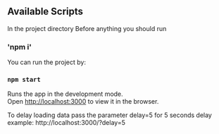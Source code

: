 ## Available Scripts


In the project directory
Before anything you should run 
### 'npm i'
You can run the project by:
### `npm start`

Runs the app in the development mode.<br />
Open [http://localhost:3000](http://localhost:3000) to view it in the browser.


To delay loading data pass the parameter delay=5 for 5 seconds delay<br/>
example: http://localhost:3000/?delay=5
